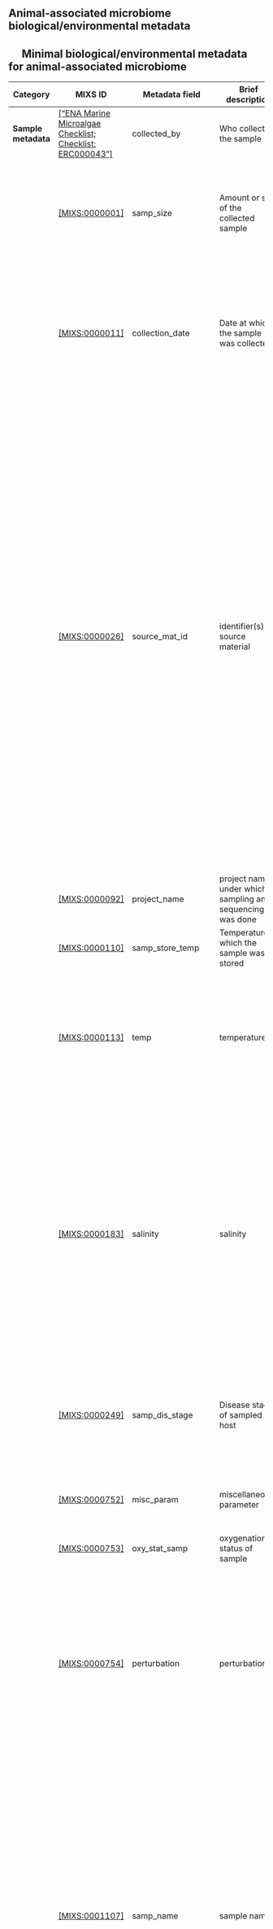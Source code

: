## Animal-associated microbiome biological/environmental metadata

##   Minimal biological/environmental metadata for animal-associated microbiome

| Category | MIXS ID | Metadata field | Brief description | Definition |  Example of Annotation | Source |
| --- | --- | --- | --- | --- | --- | --- |
| **Sample metadata** | [\[“ENA Marine Microalgae Checklist; Checklist: ERC000043”\]](https://www.ebi.ac.uk/ena/browser/view/ERC000043) | collected_by | Who collected the sample | Name of person or institute that collected the sample | Freie Universität Berlin | [“ENA Marine Microalgae Checklist; Checklist: ERC000043”](https://www.ebi.ac.uk/ena/browser/view/ERC000043) |
|  | [\[MIXS:0000001\]](https://w3id.org/mixs/0000001) | samp_size | Amount or size of the collected sample | The total amount or size (volume (ml), mass (g) or area (m2) ) of sample collected | 3 g feces | [“GSC MIXS: MIMAG”](https://genomicsstandardsconsortium.github.io/mixs/0010011/), [“GSC MIXS: MIGSBacteria”](https://genomicsstandardsconsortium.github.io/mixs/0010003/), [“GSC MIMS: Metagenome or Environmental”](https://genomicsstandardsconsortium.github.io/mixs/0010007/), [“Minimum Information about a Single Ampligied Genome (MiSAG)”](https://genomicsstandardsconsortium.github.io/mixs/0010010/), [“Minimum Information about an Uncultivated Virus Genome (Miuvig)”](https://genomicsstandardsconsortium.github.io/mixs/0010012/) |
|  | [\[MIXS:0000011\]](https://w3id.org/mixs/0000011) | collection_date | Date at which the sample was collected | The time of sampling, either as an instance (single point in time) or interval. In case no exact time is available, the date/time can be right truncated. [\[ISO8601\]](https://www.iso.org/iso-8601-date-and-time-format.html) compliant | 2008-01-23T19:23:10+00:00; 2008-01-23T19:23:10; 2008-01-23; 2008-01; 2008; Except: 2008-01; 2008 all are [\[ISO8601\]](https://www.iso.org/iso-8601-date-and-time-format.html) compliant | [“ENA Host Associated Checklist; Checklist: ERC000013”](https://www.ebi.ac.uk/ena/browser/view/ERC000013), [“GSC MIXS: MIMAG”](https://genomicsstandardsconsortium.github.io/mixs/0010011/), [“GSC MIXS: MIGSBacteria”](https://genomicsstandardsconsortium.github.io/mixs/0010003/), [“GSC MIMS: Metagenome or Environmental”](https://genomicsstandardsconsortium.github.io/mixs/0010007/), [“Minimum Information about a Single Ampligied Genome (MiSAG)”](https://genomicsstandardsconsortium.github.io/mixs/0010010/), [“Minimum Information about an Uncultivated Virus Genome (Miuvig)”](https://genomicsstandardsconsortium.github.io/mixs/0010012/) |
|  | [\[MIXS:0000026\]](https://w3id.org/mixs/0000026) | source_mat_id | identifier(s) of source material | A unique identifier assigned to a [\[material sample\]](http://rs.tdwg.org/dwc/terms/materialSampleID) used for extracting nucleic acids, and subsequent sequencing. The identifier can refer either to the original material collected or to any derived sub-samples. The INSDC qualifiers /specimen_voucher, /bio_material, or /culture_collection may or may not share the same value as the source_mat_id field. For instance, the /specimen_voucher qualifier and source_mat_id may both contain 'UAM:Herps:14' , referring to both the specimen voucher and sampled tissue with the same identifier. However, the /culture_collection qualifier may refer to a value from an initial culture (e.g. ATCC:11775) while source_mat_id would refer to an identifier from some derived culture from which the nucleic acids were extracted (e.g. xatc123 or ark:/2154/R2) | DOG_FECAL_0001 | [“GSC MIXS: MIMAG”](https://genomicsstandardsconsortium.github.io/mixs/0010011/), [“GSC MIXS: MIGSBacteria”](https://genomicsstandardsconsortium.github.io/mixs/0010003/), [“GSC MIMS: Metagenome or Environmental”](https://genomicsstandardsconsortium.github.io/mixs/0010007/), [“Minimum Information about a Single Ampligied Genome (MiSAG)”](https://genomicsstandardsconsortium.github.io/mixs/0010010/), [“Minimum Information about an Uncultivated Virus Genome (Miuvig)”](https://genomicsstandardsconsortium.github.io/mixs/0010012/) |
|  | [\[MIXS:0000092\]](https://w3id.org/mixs/0000092) | project_name | project name under which sampling and sequencing was done | Name of the project within which the sequencing was organized | Canine Gut Microbiome Sequencing Project |  |
|  | [\[MIXS:0000110\]](https://w3id.org/mixs/0000110) | samp_store_temp | Temperature at which the sample was stored | Temperature at which sample was stored, e.g. -80 ˚C | -80 ˚C |  |
|  | [\[MIXS:0000113\]](https://w3id.org/mixs/0000113) | temp | temperature | Temperature of the sample at the time of sampling | 37 ˚C | [“ENA Host Associated Checklist; Checklist: ERC000013”](https://www.ebi.ac.uk/ena/browser/view/ERC000013), [“GSC MIXS: MIMAG”](https://genomicsstandardsconsortium.github.io/mixs/0010011/), [“GSC MIXS: MIGSBacteria”](https://genomicsstandardsconsortium.github.io/mixs/0010003/), [“GSC MIMS: Metagenome or Environmental”](https://genomicsstandardsconsortium.github.io/mixs/0010007/), [“Minimum Information about a Single Ampligied Genome (MiSAG)”](https://genomicsstandardsconsortium.github.io/mixs/0010010/), [“Minimum Information about an Uncultivated Virus Genome (Miuvig)”](https://genomicsstandardsconsortium.github.io/mixs/0010012/) |
|  | [\[MIXS:0000183\]](https://w3id.org/mixs/0000183) | salinity | salinity | The total concentration of all dissolved salts in a liquid or solid sample. While salinity can be measured by a complete chemical analysis, this method is difficult and time consuming. More often, it is instead derived from the conductivity measurement. This is known as practical salinity. These derivations compare the specific conductance of the sample to a salinity standard such as seawater | 0 practical salinity unit (PSU) | [“GSC MIxS: Host-associatedMIMS”](https://genomicsstandardsconsortium.github.io/mixs/0016002/), [“GSC MIxS: Human-associatedMIMS”](https://genomicsstandardsconsortium.github.io/mixs/0016003/), [“GSC MIxS Human Associated; ENA Checklist: ERC000014”](https://www.ebi.ac.uk/ena/browser/view/ERC000014) |
|  | [\[MIXS:0000249\]](https://w3id.org/mixs/0000249) | samp_dis_stage | Disease stage of sampled host | Stage of the disease at the time of sample collection, e.g. inoculation, penetration, infection, growth and reproduction, dissemination of pathogen | infection |  |
|  | [\[MIXS:0000752\]](https://w3id.org/mixs/0000752) | misc_param | miscellaneous parameter | Any other measurement performed or parameter collected, that is not listed here | household pet; kibble diet |  |
|  | [\[MIXS:0000753\]](https://w3id.org/mixs/0000753) | oxy_stat_samp | oxygenation status of sample | Oxygenation status of sample | anaerobic |  |
|  | [\[MIXS:0000754\]](https://w3id.org/mixs/0000754) | perturbation | perturbation | Type of perturbation, e.g. chemical administration, physical disturbance, etc., coupled with perturbation regimen including how many times the perturbation was repeated, how long each perturbation lasted, and the start and end time of the entire perturbation period; can include multiple perturbation types | praziquantel 5 mg kg⁻¹ PO, 24 h pre-sampling |  |
|  | [\[MIXS:0001107\]](https://w3id.org/mixs/0001107) | samp_name | sample name | A local identifier or name that for the material sample used for extracting nucleic acids, and subsequent sequencing. It can refer either to the original material collected or to any derived sub-samples. It can have any format, but we suggest that you make it concise, unique and consistent within your lab, and as informative as possible. INSDC requires every sample name from a single Submitter to be unique. Use of a globally unique identifier for the field source_mat_id is recommended in addition to sample_name | Dog_001_Feces_2008-01-23 | [“ENA Host Associated Checklist; Checklist: ERC000013”](https://www.ebi.ac.uk/ena/browser/view/ERC000013), [“GSC MIXS: MIMAG”](https://genomicsstandardsconsortium.github.io/mixs/0010011/), [“GSC MIXS: MIGSBacteria”](https://genomicsstandardsconsortium.github.io/mixs/0010003/), [“GSC MIMS: Metagenome or Environmental”](https://genomicsstandardsconsortium.github.io/mixs/0010007/), [“Minimum Information about a Single Ampligied Genome (MiSAG)”](https://genomicsstandardsconsortium.github.io/mixs/0010010/), [“Minimum Information about an Uncultivated Virus Genome (Miuvig)”](https://genomicsstandardsconsortium.github.io/mixs/0010012/) |
|  | [\[MIXS:0001216\]](https://w3id.org/mixs/0001216) | microb_cult_med | Microbiological culture medium (applicable only if microorganism can be cultivated) | Composition of processed material providing the needed nourishment for microorganisms or cells to grow in vitro. This field accepts terms listed under culture medium [\[OBI:0000079\]](https://www.ebi.ac.uk/ols4/ontologies/mco/classes/http%253A%252F%252Fpurl.obolibrary.org%252Fobo%252FOBI_0000079?lang=en). If the proper descriptor is not listed please use text to describe the culture medium | minimal defined medium [\[MCO:0000881\]](http://purl.obolibrary.org/obo/MCO_0000881) | [“MIMS: Metagenome/Environmental, Human-Associated; Version 6.0 Package”](https://www.ncbi.nlm.nih.gov/biosample/docs/packages/MIMS.me.human-associated.5.0/), MSI-ECWSG ([Morrison et al. (2007)](https://doi.org/10.1007/s11306-007-0067-1)) |
|  | [\[MIXS:0001317\]](https://w3id.org/mixs/0001317) | samp_store_sol | Solution in which the sample was stored | Solution within which sample was stored, if any | RNALater [\[NCIT:C63348\]](http://purl.obolibrary.org/obo/NCIT_C63348) |  |
|  | [\[MIXS:0001320\]](https://w3id.org/mixs/0001320) | samp_taxon_id | Taxonomical identifier of sample | NCBI taxon id of the sample. Maybe be a single taxon or mixed taxa sample. Use ‘synthetic metagenome for mock community/positive controls, or ’blank sample’ for negative controls. Expected_value: [\[NCBI taxonomy ID\]](https://www.ncbi.nlm.nih.gov/taxonomy) | Gut Metagenome [\[NCBITaxon:749906\]](https://www.ncbi.nlm.nih.gov/Taxonomy/Browser/wwwtax.cgi?id=749906) | [“GSC MIXS: MIMAG”](https://genomicsstandardsconsortium.github.io/mixs/0010011/), [“GSC MIXS: MIGSBacteria”](https://genomicsstandardsconsortium.github.io/mixs/0010003/), [“GSC MIMS: Metagenome or Environmental”](https://genomicsstandardsconsortium.github.io/mixs/0010007/), [“Minimum Information about a Single Ampligied Genome (MiSAG)”](https://genomicsstandardsconsortium.github.io/mixs/0010010/), [“Minimum Information about an Uncultivated Virus Genome (Miuvig)”](https://genomicsstandardsconsortium.github.io/mixs/0010012/) |
|  | [\[\]]() | microbial_isolate |  | Can the microbial isolate be cultured *in vitro*.  Y/N | N |  |
| **Site metadata** | [\[MIXS:0000009\]](https://w3id.org/mixs/0000009) | lat_lon | geographic location (latitude and longitude) | The geographical origin of the sample as defined by latitude and longitude. The values should be reported in decimal degrees, limited to 8 decimal points, and in WGS84 system | 52.454456 13.293950 |  |
|  | [\[MIXS:0000010\]](https://w3id.org/mixs/0000010) | geo_loc_name | geographic location (country and/or sea,region) | Geographic location (country and/or sea,region). The geographical origin of the sample as defined by the country or sea name followed by specific region name. Country or sea names should be chosen from the [\[INSDC country list\]](https://www.insdc.org/submitting-standards/country-qualifier-vocabulary/), or the [\[GAZ ontology\]](http://purl.bioontology.org/ontology/GAZ) | Germany: Berlin | [“ENA Host Associated Checklist; Checklist: ERC000013”](https://www.ebi.ac.uk/ena/browser/view/ERC000013), [“GSC MIXS: MIMAG”](https://genomicsstandardsconsortium.github.io/mixs/0010011/), [“GSC MIXS: MIGSBacteria”](https://genomicsstandardsconsortium.github.io/mixs/0010003/), [“GSC MIMS: Metagenome or Environmental”](https://genomicsstandardsconsortium.github.io/mixs/0010007/), [“Minimum Information about a Single Ampligied Genome (MiSAG)”](https://genomicsstandardsconsortium.github.io/mixs/0010010/), [“Minimum Information about an Uncultivated Virus Genome (Miuvig)”](https://genomicsstandardsconsortium.github.io/mixs/0010012/) |
|  | [\[MIXS:0000012\]](https://w3id.org/mixs/0000012) | env_broad_scale | Broad-scale environmental context | Report the major environmental system the sample or specimen came from. Systems(s) identifiers should provide a coarse, general environmental context of where the sampling was done. Recommended use of EnvO s biome class: [\[ENVO_00000428\]](https://www.ebi.ac.uk/ols4/ontologies/envo/classes/http%253A%252F%252Fpurl.obolibrary.org%252Fobo%252FENVO_00000428?lang=en). If more than one term applies to the field, \| should be used to separate them. | urban biome [\[ENVO:01000249\]](http://purl.obolibrary.org/obo/ENVO_01000249) | [“ENA Host Associated Checklist; Checklist: ERC000013”](https://www.ebi.ac.uk/ena/browser/view/ERC000013), [“GSC MIXS: MIMAG”](https://genomicsstandardsconsortium.github.io/mixs/0010011/), [“GSC MIXS: MIGSBacteria”](https://genomicsstandardsconsortium.github.io/mixs/0010003/), [“GSC MIMS: Metagenome or Environmental”](https://genomicsstandardsconsortium.github.io/mixs/0010007/), [“Minimum Information about a Single Ampligied Genome (MiSAG)”](https://genomicsstandardsconsortium.github.io/mixs/0010010/), [“Minimum Information about an Uncultivated Virus Genome (Miuvig)”](https://genomicsstandardsconsortium.github.io/mixs/0010012/) |
|  | [\[MIXS:0000013\]](https://w3id.org/mixs/0000013) | env_local_scale | Local-scale environmental context | Report the entity or entities which are in the sample or specimen’s local vicinity and which you believe have significant causal influences on your sample or specimen. Entry should be of a smaller environmental context than env_broad_scale. Terms, such as anatomical sites, from other [\[OBO Library\]](https://obofoundry.org/) ontologies which interoperate with EnvO (e.g. [\[UBERON\]](https://www.ebi.ac.uk/ols4/ontologies/uberon)) are accepted in this field. If more than one term applies to the field, \| should be used to separate them. | household environment [\[ENVO:03501339\]](http://purl.obolibrary.org/obo/ENVO_03501339) | [“ENA Host Associated Checklist; Checklist: ERC000013”](https://www.ebi.ac.uk/ena/browser/view/ERC000013), [“GSC MIXS: MIMAG”](https://genomicsstandardsconsortium.github.io/mixs/0010011/), [“GSC MIXS: MIGSBacteria”](https://genomicsstandardsconsortium.github.io/mixs/0010003/), [“GSC MIMS: Metagenome or Environmental”](https://genomicsstandardsconsortium.github.io/mixs/0010007/), [“Minimum Information about a Single Ampligied Genome (MiSAG)”](https://genomicsstandardsconsortium.github.io/mixs/0010010/), [“Minimum Information about an Uncultivated Virus Genome (Miuvig)”](https://genomicsstandardsconsortium.github.io/mixs/0010012/) |
|  | [\[MIXS:0000014\]](https://w3id.org/mixs/0000014) | env_medium | Environmental medium | Report the environmental material(s) immediately surrounding the sample or specimen at the time of sampling. Recommended use of EnvO’s subclasses of environmental material [\[ENVO:00010483\]](http://purl.obolibrary.org/obo/ENVO_00010483). Terms from other [\[OBO ontologies\]](https://obofoundry.org/) are permissible as long as they reference mass/volume nouns (e.g. air, water, blood) and not discrete, countable entities (e.g. a tree, a leaf, a table top). If more than one term applies to the field, \| should be used to separate them. | fecal material [\[ENVO:00002003\]](http://purl.obolibrary.org/obo/ENVO_00002003) | [“ENA Host Associated Checklist; Checklist: ERC000013”](https://www.ebi.ac.uk/ena/browser/view/ERC000013), [“GSC MIXS: MIMAG”](https://genomicsstandardsconsortium.github.io/mixs/0010011/), [“GSC MIXS: MIGSBacteria”](https://genomicsstandardsconsortium.github.io/mixs/0010003/), [“GSC MIMS: Metagenome or Environmental”](https://genomicsstandardsconsortium.github.io/mixs/0010007/), [“Minimum Information about a Single Ampligied Genome (MiSAG)”](https://genomicsstandardsconsortium.github.io/mixs/0010010/), [“Minimum Information about an Uncultivated Virus Genome (Miuvig)”](https://genomicsstandardsconsortium.github.io/mixs/0010012/), [“GSC MIxS Human Associated; ENA Checklist: ERC000014”](https://www.ebi.ac.uk/ena/browser/view/ERC000014) |
|  | [\[MIXS:0000018\]](https://w3id.org/mixs/0000018) | depth | depth | The vertical distance below local surface. For sediment or soil samples depth is measured from sediment or soil surface, respectively. Depth can be reported as an interval for subsurface samples | 0 m | [“ENA Host Associated Checklist; Checklist: ERC000013”](https://www.ebi.ac.uk/ena/browser/view/ERC000013), [“GSC MIxS: Host-associatedMIMS”](https://genomicsstandardsconsortium.github.io/mixs/0016002/), [“GSC MIXS: MIMAG”](https://genomicsstandardsconsortium.github.io/mixs/0010011/), [“GSC MIXS: MIGSBacteria”](https://genomicsstandardsconsortium.github.io/mixs/0010003/), [“GSC MIMS: Metagenome or Environmental”](https://genomicsstandardsconsortium.github.io/mixs/0010007/), [“Minimum Information about a Single Ampligied Genome (MiSAG)”](https://genomicsstandardsconsortium.github.io/mixs/0010010/), [“Minimum Information about an Uncultivated Virus Genome (Miuvig)”](https://genomicsstandardsconsortium.github.io/mixs/0010012/) |
|  | [\[MIXS:0000093\]](https://w3id.org/mixs/0000093) | elev | elevation | Elevation of the sampling site is its height above a fixed reference point, most commonly the mean sea level. Elevation is mainly used when referring to points on the earth's surface, while altitude is used for points above the surface, such as an aircraft in flight or a spacecraft in orbit. Origin elevation in m | 34 m | [“ENA Host Associated Checklist; Checklist: ERC000013”](https://www.ebi.ac.uk/ena/browser/view/ERC000013), [“GSC MIxS: Host-associatedMIMS”](https://genomicsstandardsconsortium.github.io/mixs/0016002/), [“GSC MIXS: MIMAG”](https://genomicsstandardsconsortium.github.io/mixs/0010011/), [“GSC MIXS: MIGSBacteria”](https://genomicsstandardsconsortium.github.io/mixs/0010003/), [“GSC MIMS: Metagenome or Environmental”](https://genomicsstandardsconsortium.github.io/mixs/0010007/), [“Minimum Information about a Single Ampligied Genome (MiSAG)”](https://genomicsstandardsconsortium.github.io/mixs/0010010/), [“Minimum Information about an Uncultivated Virus Genome (Miuvig)”](https://genomicsstandardsconsortium.github.io/mixs/0010012/) |
|  | [\[MIXS:0000094\]](https://w3id.org/mixs/0000094) | alt | altitude | Heights of objects such as airplanes, space shuttles, rockets, atmospheric balloons and heights of places such as atmospheric layers and clouds. It is used to measure the height of an object which is above the earth's surface. In this context, the altitude measurement is the vertical distance between the earth's surface above sea level and the sampled position in the air | not applicable | [“ENA Host Associated Checklist; Checklist: ERC000013”](https://www.ebi.ac.uk/ena/browser/view/ERC000013), [“GSC MIxS: Host-associatedMIMS”](https://genomicsstandardsconsortium.github.io/mixs/0016002/), [“GSC MIXS: MIMAG”](https://genomicsstandardsconsortium.github.io/mixs/0010011/), [“GSC MIXS: MIGSBacteria”](https://genomicsstandardsconsortium.github.io/mixs/0010003/), [“GSC MIMS: Metagenome or Environmental”](https://genomicsstandardsconsortium.github.io/mixs/0010007/), [“Minimum Information about a Single Ampligied Genome (MiSAG)”](https://genomicsstandardsconsortium.github.io/mixs/0010010/), [“Minimum Information about an Uncultivated Virus Genome (Miuvig)”](https://genomicsstandardsconsortium.github.io/mixs/0010012/) |
| **Site/host metadata** | [\[MIXS:0000751\]](https://w3id.org/mixs/0000751) | chem_administration | List of chemical administered to sampled host or site | List of chemical compounds administered to host or on site where sampling occurred. Can include multiple compounds separated by \|. For compounds consult [\[chemical entities of biological interest ontology (chebi) (v 163)\]](http://purl.bioontology.org/ontology/chebi) | praziquantel[\[CHEBI:45267\]](http://purl.obolibrary.org/obo/CHEBI_45267) | [“GSC MIxS: Host-associatedMIMS”](https://genomicsstandardsconsortium.github.io/mixs/0016002/), [“GSC MIxS: Human-associatedMIMS”](https://genomicsstandardsconsortium.github.io/mixs/0016003/) |
| **Host metadata** | [\[MIXS:0000031\]](https://w3id.org/mixs/0000031) | host_disease_stat | Disease status of the sampled host | List of diseases with which the host has been diagnosed; can include multiple diagnoses. The value of the field depends on host,  non-human host diseases are free text. | cestode infection (Dipylidium caninum) OR healthy | [“GSC MIxS: Host-associatedMIMS”](https://genomicsstandardsconsortium.github.io/mixs/0016002/), [“ENA Host Associated Checklist; Checklist: ERC000013”](https://www.ebi.ac.uk/ena/browser/view/ERC000013), [“GSC MIxS Human Associated; ENA Checklist: ERC000014”](https://www.ebi.ac.uk/ena/browser/view/ERC000014), [“GSC MIxS: Human-associatedMIMS”](https://genomicsstandardsconsortium.github.io/mixs/0016003/), [“GSC MIXS: MIGSBacteria”](https://genomicsstandardsconsortium.github.io/mixs/0010003/), [“Minimum Information about Viral Genome Sequence (MigsVi)”](https://genomicsstandardsconsortium.github.io/mixs/0010005/), [“Minimum Information about an Uncultivated Virus Genome (Miuvig)”](https://genomicsstandardsconsortium.github.io/mixs/0010012/) |
|  | [\[MIXS:0000248\]](https://w3id.org/mixs/0000248) | host_common_name | Common name of the sampled host | Common name of the host | dog | [“GSC MIxS: Host-associatedMIMS”](https://genomicsstandardsconsortium.github.io/mixs/0016002/), [“ENA Host Associated Checklist; Checklist: ERC000013”](https://www.ebi.ac.uk/ena/browser/view/ERC000013) |
|  | [\[MIXS:0000250\]](https://w3id.org/mixs/0000250) | host_taxid | Taxonomy identifier of sampled host | NCBI taxon id of the host [\[NCBI taxonomy ID\]](https://www.ncbi.nlm.nih.gov/taxonomy) | *Canis lupus familiaris* [\[NCBI:txid9615\]](https://www.ncbi.nlm.nih.gov/Taxonomy/Browser/wwwtax.cgi?id=9615) | [“GSC MIxS: Host-associatedMIMS”](https://genomicsstandardsconsortium.github.io/mixs/0016002/), [“ENA Host Associated Checklist; Checklist: ERC000013”](https://www.ebi.ac.uk/ena/browser/view/ERC000013), MSI-ECWSG ([Morrison et al. (2007)](https://doi.org/10.1007/s11306-007-0067-1)) |
|  | [\[MIXS:0000251\]](https://w3id.org/mixs/0000251) | host_life_stage | Life stage of the sampled host | Description of life stage of host | adult |  |
|  | [\[MIXS:0000255\]](https://w3id.org/mixs/0000255) | host_age | Age of sampled host | Age of host at the time of sampling; relevant scale depends on species and study, e.g. Could be seconds for amoebae or centuries for trees | 5 y | [“GSC MIxS: Host-associatedMIMS”](https://genomicsstandardsconsortium.github.io/mixs/0016002/), [“ENA Host Associated Checklist; Checklist: ERC000013”](https://www.ebi.ac.uk/ena/browser/view/ERC000013), [“GSC MIxS Human Associated; ENA Checklist: ERC000014”](https://www.ebi.ac.uk/ena/browser/view/ERC000014), [“GSC MIxS: Human-associatedMIMS”](https://genomicsstandardsconsortium.github.io/mixs/0016003/) |
|  | [\[MIXS:0000256\]](https://w3id.org/mixs/0000256) | host_length | Length of sampled host | The length of host | 45 cm | [“GSC MIxS: Host-associatedMIMS”](https://genomicsstandardsconsortium.github.io/mixs/0016002/), [“ENA Host Associated Checklist; Checklist: ERC000013”](https://www.ebi.ac.uk/ena/browser/view/ERC000013) |
|  | [\[MIXS:0000260\]](https://w3id.org/mixs/0000260) | host_color | Color of sampled host | The color of host | brown |  |
|  | [\[MIXS:0000261\]](https://w3id.org/mixs/0000261) | host_shape | Morphological shape of sampled host | Morphological shape of host | Slender [\[PATO:0002212\]](http://purl.obolibrary.org/obo/PATO_0002212) |  |
|  | [\[MIXS:0000263\]](https://w3id.org/mixs/0000263) | host_tot_mass | Total mass of the sampled host | Total mass of the host at collection, the unit depends on host | 22 kg | [“GSC MIxS: Host-associatedMIMS”](https://genomicsstandardsconsortium.github.io/mixs/0016002/), [“ENA Host Associated Checklist; Checklist: ERC000013”](https://www.ebi.ac.uk/ena/browser/view/ERC000013), [“GSC MIxS Human Associated; ENA Checklist: ERC000014”](https://www.ebi.ac.uk/ena/browser/view/ERC000014), [“GSC MIxS: Human-associatedMIMS”](https://genomicsstandardsconsortium.github.io/mixs/0016003/) |
|  | [\[MIXS:0000264\]](https://w3id.org/mixs/0000264) | host_height | Height of sampled host | The height of subject | 55 cm | [“GSC MIxS: Host-associatedMIMS”](https://genomicsstandardsconsortium.github.io/mixs/0016002/), [“ENA Host Associated Checklist; Checklist: ERC000013”](https://www.ebi.ac.uk/ena/browser/view/ERC000013), [“GSC MIxS Human Associated; ENA Checklist: ERC000014”](https://www.ebi.ac.uk/ena/browser/view/ERC000014), [“GSC MIxS: Human-associatedMIMS”](https://genomicsstandardsconsortium.github.io/mixs/0016003/) |
|  | [\[MIXS:0000274\]](https://w3id.org/mixs/0000274) | host_body_temp | Body temperature of sampled host | Core body temperature of the host when sample was collected | 38.5˚C |  |
|  | [\[MIXS:0000365\]](https://w3id.org/mixs/0000365) | host_genotype | Observed genotype of sampled host | Observed genotype | domestic dog reference genome CanFam3.1 |  |
|  | [\[MIXS:0000859\]](https://w3id.org/mixs/0000859) | genetic_mod | genetic modification | Genetic modifications of the genome of an organism, which may occur naturally by spontaneous mutation, or be introduced by some experimental means, e.g. specification of a transgene or the gene knocked-out or details of transient transfection | none |  |
|  | [\[MIXS:0000861\]](https://w3id.org/mixs/0000861) | host_subject_id | Identifier assigned to sampled host | A unique identifier by which each subject can be referred to, de-identified | Dog_001 |  |
|  | [\[MIXS:0000862\]](https://w3id.org/mixs/0000862) | urobiom_sex | Physical sex of the sampled host | Physical sex of the host | Male [\[PATO:0000384\]](http://purl.obolibrary.org/obo/PATO_0000384) | [“GSC MIxS: Host-associatedMIMS”](https://genomicsstandardsconsortium.github.io/mixs/0016002/), [“ENA Host Associated Checklist; Checklist: ERC000013”](https://www.ebi.ac.uk/ena/browser/view/ERC000013) |
|  | [\[MIXS:0000866\]](https://w3id.org/mixs/0000866) | host_body_habitat | host body habitat | Original body habitat where the sample was obtained from | digestive tract [\[UBERON:0001555\]](http://purl.obolibrary.org/obo/UBERON_0001555) |  |
|  | [\[MIXS:0000867\]](https://w3id.org/mixs/0000867) | host_body_site | Sampled body site of the host | Name of body site where the sample was obtained from, such as a specific organ or tissue (tongue, lung etc…). Recomended use of [\[FMA\]](https://www.ebi.ac.uk/ols4/ontologies/fma) or [\[UBERON\]](https://www.ebi.ac.uk/ols4/ontologies/uberon) ontologies | colon [\[UBERON:0001155\]](http://purl.obolibrary.org/obo/UBERON_0001155) | [“GSC MIxS: Host-associatedMIMS”](https://genomicsstandardsconsortium.github.io/mixs/0016002/), [“ENA Host Associated Checklist; Checklist: ERC000013”](https://www.ebi.ac.uk/ena/browser/view/ERC000013), [“GSC MIxS Human Associated; ENA Checklist: ERC000014”](https://www.ebi.ac.uk/ena/browser/view/ERC000014), [“GSC MIxS: Human-associatedMIMS”](https://genomicsstandardsconsortium.github.io/mixs/0016003/) |
|  | [\[MIXS:0000869\]](https://w3id.org/mixs/0000869) | host_diet | Diet of sampled host | Type of diet depending on the host, for animals omnivore, herbivore etc., for humans high-fat, meditteranean etc.; can include multiple diet types | omnivore [\[ecocore:00000082\]](http://purl.obolibrary.org/obo/ecocore_00000082) | [“GSC MIxS: Host-associatedMIMS”](https://genomicsstandardsconsortium.github.io/mixs/0016002/), [“ENA Host Associated Checklist; Checklist: ERC000013”](https://www.ebi.ac.uk/ena/browser/view/ERC000013), [“GSC MIxS Human Associated; ENA Checklist: ERC000014”](https://www.ebi.ac.uk/ena/browser/view/ERC000014), [“GSC MIxS: Human-associatedMIMS”](https://genomicsstandardsconsortium.github.io/mixs/0016003/) |
|  | [\[MIXS:0000871\]](https://w3id.org/mixs/0000871) | host_growth_cond | Growth conditions of sampled host | Literature reference giving growth conditions of the host | individual housing [\[XCO:0000034\]](http://purl.obolibrary.org/obo/XCO_0000034) |  |
|  | [\[MIXS:0000874\]](https://w3id.org/mixs/0000874) | host_phenotype | Identified phenotype of sampled host | Phenotype of human or other host. Use terms from the phenotypic quality ontology (pato) or the Human Phenotype Ontology (HP) | Body condition score 5/9 |  |
|  | [\[MIXS:0000875\]](https://w3id.org/mixs/0000875) | gravidity | Gravidity of sampled host | Whether or not subject is gravid, and if yes date due or date post-conception, specifying which is used | Non-gravid |  |
|  | [\[MIXS:0000888\]](https://w3id.org/mixs/0000888) | host_body_product | Body product that was examined and sampled from host | Substance produced by the body, e.g. Stool, mucus, where the sample was obtained from. Use terms from the foundational model of anatomy ontology [\[FMA\]](https://www.ebi.ac.uk/ols4/ontologies/fma) or Uber-anatomy ontology [\[UBERON\]](https://www.ebi.ac.uk/ols4/ontologies/uberon). | feces [\[UBERON:0001988\]](http://purl.obolibrary.org/obo/UBERON_0001988) | [“GSC MIxS: Host-associatedMIMS”](https://genomicsstandardsconsortium.github.io/mixs/0016002/), [“ENA Host Associated Checklist; Checklist: ERC000013”](https://www.ebi.ac.uk/ena/browser/view/ERC000013), [“GSC MIxS Human Associated; ENA Checklist: ERC000014”](https://www.ebi.ac.uk/ena/browser/view/ERC000014), [“GSC MIxS: Human-associatedMIMS”](https://genomicsstandardsconsortium.github.io/mixs/0016003/) |
|  | [\[MIXS:0001298\]](https://w3id.org/mixs/0001298) | host_symbiont | observed symbionts of sampled host | The taxonomic name of the organism(s) found living in mutualistic, commensalistic, or parasitic symbiosis with the specific host. The sampled symbiont can have its own symbionts. For example, parasites may have hyperparasites (=parasites of the parasite) | *Bacteroides vulgatus* [\[NCBI:txid821\]] |  |
|  | [\[MIXS:0001307\]](https://w3id.org/mixs/0001307) | type_of_symbiosis | type of symbiosis with sampled host | Type of biological interaction established between the symbiotic host organism being sampled and its respective host | Commensalism [\[ECOCORE:00000025\]](http://purl.obolibrary.org/obo/ECOCORE_00000025) |  |
|  | [\[MIXS:0001308\]](https://w3id.org/mixs/0001308) | host_specificity | Specificity of symbiont of the sampled host | Level of specificity of symbiont-host interaction: e.g. generalist (symbiont able to establish associations with distantly related hosts) or species-specific | generalist |  |
|  | [\[MIXS:0001313\]](https://w3id.org/mixs/0001313) | host_cellular_loc | Cellular location of symbiont within the sampled host | The localization of the symbiotic host organism within the host from which it was sampled: e.g. intracellular if the symbiotic host organism is localized within the cells or extracellular if the symbiotic host organism is localized outside of cells | lumen of intestine [\[UBERON:0018543\]](http://purl.obolibrary.org/obo/UBERON_0018543) |  |

For readers of this repository, confused by the use of EnvO s
ontologies, we recommend they read the EnvO s use documentation here:
<https://github.com/EnvironmentOntology/envo/wiki/Using-ENVO-with-MIxS>.

# References

“ENA Host Associated Checklist; Checklist: ERC000013.”
<https://www.ebi.ac.uk/ena/browser/view/ERC000013>.

“ENA Marine Microalgae Checklist; Checklist: ERC000043.”
<https://www.ebi.ac.uk/ena/browser/view/ERC000043>.

“GSC MIMS: Metagenome or Environmental.”
<https://genomicsstandardsconsortium.github.io/mixs/0010007/>.

“GSC MIxS Human Associated; ENA Checklist: ERC000014.”
<https://www.ebi.ac.uk/ena/browser/view/ERC000014>.

“GSC MIxS: Host-associatedMIMS.”
<https://genomicsstandardsconsortium.github.io/mixs/0016002/>.

“GSC MIxS: Human-associatedMIMS.”
<https://genomicsstandardsconsortium.github.io/mixs/0016003/>.

“GSC MIXS: MIGSBacteria.”
<https://genomicsstandardsconsortium.github.io/mixs/0010003/>.

“GSC MIXS: MIMAG.”
<https://genomicsstandardsconsortium.github.io/mixs/0010011/>.

“MIMS: Metagenome/Environmental, Human-Associated; Version 6.0 Package.”
<https://www.ncbi.nlm.nih.gov/biosample/docs/packages/MIMS.me.human-associated.5.0/>.

“Minimum Information about a Single Ampligied Genome (MiSAG).”
<https://genomicsstandardsconsortium.github.io/mixs/0010010/>.

“Minimum Information about an Uncultivated Virus Genome (Miuvig).”
<https://genomicsstandardsconsortium.github.io/mixs/0010012/>.

“Minimum Information about Viral Genome Sequence (MigsVi).”
<https://genomicsstandardsconsortium.github.io/mixs/0010005/>.

Morrison, Norman, Daniel Bearden, Jacob G. Bundy, Timothy Collette,
Fraser Currie, Matthew Davey, Migdalia Dominguez, et al. 2007. “Standard
Reporting Requirements for Biological Samples in Metabolomics
Experiments: Environmental Context.” *Metabolomics* 3 (2): 203–10.
<https://doi.org/10.1007/s11306-007-0067-1>.
